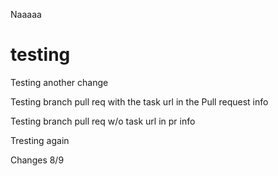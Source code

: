

Naaaaa

# testing


Testing another change


Testing branch pull req with the task url in the Pull request info

Testing branch pull req w/o task url in pr info

Tresting again


Changes 8/9

